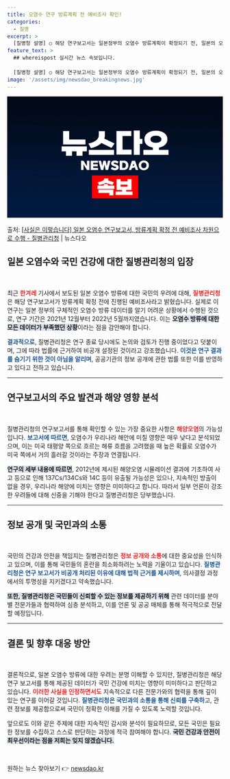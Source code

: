 ```yaml
---
title: 오염수 연구 방류계획 전 예비조사 확인!
categories:
  - 질병
excerpt: >
  [질병청 설명] ○ 해당 연구보고서는 일본정부의 오염수 방류계획이 확정되기 전, 일본의 오염수 방류 데이터를…
feature_text: >
  ## whereispost 실시간 뉴스 속보입니다.

  [질병청 설명] ○ 해당 연구보고서는 일본정부의 오염수 방류계획이 확정되기 전, 일본의 오염수 방류 데이터를…
image: '/assets/img/newsdao_breakingnews.jpg'
---
```


![뉴스다오 속보](/assets/img/newsdao_breakingnews.jpg)

<p>출처: <a href="https://newsdao.kr/2124" rel="dofollow">[사실은 이렇습니다] 일본 오염수 연구보고서, 방류계획 확정 전 예비조사 차원으로 수행 - 질병관리청</a> | 뉴스다오</p>

<h2 data-ke-size="size26">일본 오염수와 국민 건강에 대한 질병관리청의 입장</h2>

<p data-ke-size="size16">&nbsp;</p>

<p data-ke-size="size16">최근 <b><span style="color: #ee2323;">한겨레</span></b> 기사에서 보도된 일본 오염수 방류에 대한 국민의 우려에 대해, <b><span style="color: #ee2323;">질병관리청</span></b>은 해당 연구보고서가 방류계획 확정 전에 진행된 예비조사라고 밝혔습니다. 실제로 이 연구는 일본 정부의 구체적인 오염수 방류 데이터를 알기 어려운 상황에서 수행된 것으로, 연구 기간은 2021년 12월부터 2022년 5월까지였습니다. 이는 <b><span style="background-color: #21538527;">오염수 방류에 대한 모든 데이터가 부족했던 상황</span></b>이라는 점을 감안해야 합니다.</p>

<p data-ke-size="size16"><b><span style="color: #1a5490;">결과적으로</span></b>, 질병관리청은 연구 종료 당시에도 논의와 검토가 진행 중이었다고 덧붙이며, 그에 따라 법률에 근거하여 비공개 설정된 것이라고 강조했습니다. <b><span style="color: #1a5490;">이것은 연구 결과를 숨기기 위한 것이 아님을 알리며</span></b>, 공공기관의 정보 공개에 관한 법률 또한 이를 반영하고 있다고 전하고 있습니다. </p>

<hr>

<h2 data-ke-size="size26">연구보고서의 주요 발견과 해양 영향 분석</h2>

<p data-ke-size="size16">&nbsp;</p>

<p data-ke-size="size16">질병관리청의 연구보고서를 통해 확인할 수 있는 가장 중요한 사항은 <b><span style="color: #ee2323;">해양오염</span></b>의 가능성입니다. <b><span style="color: #1a5490;">보고서에 따르면</span></b>, 오염수가 우리나라 해안에 미칠 영향은 매우 낮다고 분석되었으며, 이는 미국 태평양 쪽으로 흐르는 해류 흐름을 고려했을 때 높은 확률로 오염수가 미국 쪽에서 거의 흘러갈 것이라는 주장과 연결됩니다.</p>

<p data-ke-size="size16"><b><span style="background-color: #21538527;">연구의 세부 내용에 따르면</span></b>, 2012년에 제시된 해양오염 시뮬레이션 결과에 기초하여 사고 등으로 인해 137Cs/134Cs와 14C 등이 유출될 가능성은 있으나, 지속적인 방출이 없을 경우, 우리나라 해양에 미치는 영향은 미미하다고 합니다. 따라서 일부 언론이 강조한 우려들에 대해 신중을 기해야 한다고 질병관리청은 당부했습니다.</p>

<hr>

<h2 data-ke-size="size26">정보 공개 및 국민과의 소통</h2>

<p data-ke-size="size16">&nbsp;</p>

<p data-ke-size="size16">국민의 건강과 안전을 책임지는 질병관리청은 <b><span style="color: #ee2323;">정보 공개와 소통</span></b>에 대한 중요성을 인식하고 있으며, 이를 통해 국민들의 혼란을 최소화하려는 노력을 기울이고 있습니다. <b><span style="color: #1a5490;">질병관리청은 연구 보고서가 비공개 처리된 이유에 대해 법적 근거를 제시하며</span></b>, 의사결정 과정에서의 투명성을 지키겠다고 약속했습니다.</p>

<p data-ke-size="size16"><b><span style="background-color: #21538527;">또한, 질병관리청은 국민들이 신뢰할 수 있는 정보를 제공하기 위해</span></b> 관련 데이터를 분야별 전문가들과 협력하여 심층 분석하고, 이를 언론 및 공공 매체를 통해 적극적으로 전달할 예정입니다.</p>

<hr>

<h2 data-ke-size="size26">결론 및 향후 대응 방안</h2>

<p data-ke-size="size16">&nbsp;</p>

<p data-ke-size="size16">결론적으로, 일본 오염수 방류에 대한 우려는 분명 이해할 수 있지만, 질병관리청은 해당 연구 보고서를 통해 제공된 데이터가 국민 건강에 미치는 영향이 미미하다고 판단하고 있습니다. <b><span style="color: #ee2323;">이러한 사실을 인정하면서도</span></b> 지속적으로 다른 전문가와의 협력을 통해 깊이 있는 연구를 이어갈 것입니다. <b><span style="color: #1a5490;">질병관리청은 국민과의 소통을 통해 신뢰를 구축하</span></b>고, 관련 정보를 제공함으로써 국민이 정확한 이해를 가질 수 있도록 노력할 것입니다.</p>

<p data-ke-size="size16">앞으로도 이와 같은 주제에 대한 지속적인 감시와 분석이 필요하므로, 모든 국민은 필요한 정보를 수집하고 스스로 판단하는 과정에 적극 참여해야 합니다. <b><span style="background-color: #21538527;">국민 건강과 안전이 최우선이라는 점을 저희는 잊지 않겠습니다.</span></b></p>

<p data-ke-size="size16">&nbsp;</p> 

원하는 뉴스 찾아보기 👉 <a href="https://newsdao.kr" rel="dofollow">newsdao.kr</a>


